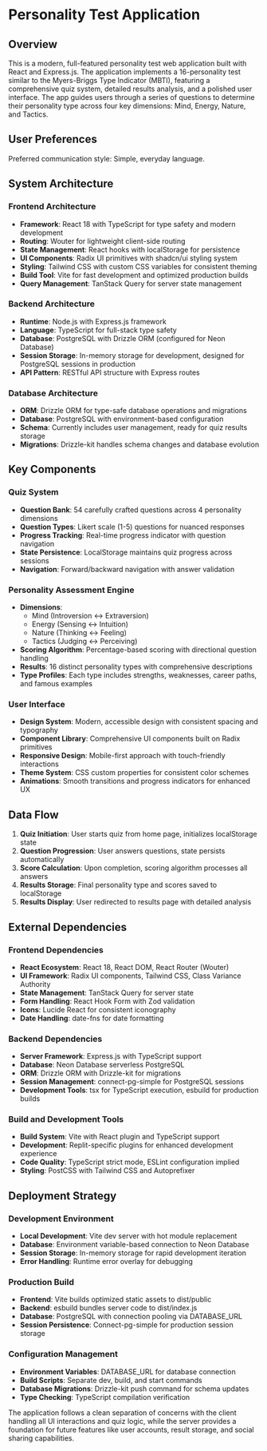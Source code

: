 # Personality Test Application

## Overview

This is a modern, full-featured personality test web application built with React and Express.js. The application implements a 16-personality test similar to the Myers-Briggs Type Indicator (MBTI), featuring a comprehensive quiz system, detailed results analysis, and a polished user interface. The app guides users through a series of questions to determine their personality type across four key dimensions: Mind, Energy, Nature, and Tactics.

## User Preferences

Preferred communication style: Simple, everyday language.

## System Architecture

### Frontend Architecture
- **Framework**: React 18 with TypeScript for type safety and modern development
- **Routing**: Wouter for lightweight client-side routing
- **State Management**: React hooks with localStorage for persistence
- **UI Components**: Radix UI primitives with shadcn/ui styling system
- **Styling**: Tailwind CSS with custom CSS variables for consistent theming
- **Build Tool**: Vite for fast development and optimized production builds
- **Query Management**: TanStack Query for server state management

### Backend Architecture
- **Runtime**: Node.js with Express.js framework
- **Language**: TypeScript for full-stack type safety
- **Database**: PostgreSQL with Drizzle ORM (configured for Neon Database)
- **Session Storage**: In-memory storage for development, designed for PostgreSQL sessions in production
- **API Pattern**: RESTful API structure with Express routes

### Database Architecture
- **ORM**: Drizzle ORM for type-safe database operations and migrations
- **Database**: PostgreSQL with environment-based configuration
- **Schema**: Currently includes user management, ready for quiz results storage
- **Migrations**: Drizzle-kit handles schema changes and database evolution

## Key Components

### Quiz System
- **Question Bank**: 54 carefully crafted questions across 4 personality dimensions
- **Question Types**: Likert scale (1-5) questions for nuanced responses
- **Progress Tracking**: Real-time progress indicator with question navigation
- **State Persistence**: LocalStorage maintains quiz progress across sessions
- **Navigation**: Forward/backward navigation with answer validation

### Personality Assessment Engine
- **Dimensions**: 
  - Mind (Introversion ↔ Extraversion)
  - Energy (Sensing ↔ Intuition) 
  - Nature (Thinking ↔ Feeling)
  - Tactics (Judging ↔ Perceiving)
- **Scoring Algorithm**: Percentage-based scoring with directional question handling
- **Results**: 16 distinct personality types with comprehensive descriptions
- **Type Profiles**: Each type includes strengths, weaknesses, career paths, and famous examples

### User Interface
- **Design System**: Modern, accessible design with consistent spacing and typography
- **Component Library**: Comprehensive UI components built on Radix primitives
- **Responsive Design**: Mobile-first approach with touch-friendly interactions
- **Theme System**: CSS custom properties for consistent color schemes
- **Animations**: Smooth transitions and progress indicators for enhanced UX

## Data Flow

1. **Quiz Initiation**: User starts quiz from home page, initializes localStorage state
2. **Question Progression**: User answers questions, state persists automatically
3. **Score Calculation**: Upon completion, scoring algorithm processes all answers
4. **Results Storage**: Final personality type and scores saved to localStorage
5. **Results Display**: User redirected to results page with detailed analysis

## External Dependencies

### Frontend Dependencies
- **React Ecosystem**: React 18, React DOM, React Router (Wouter)
- **UI Framework**: Radix UI components, Tailwind CSS, Class Variance Authority
- **State Management**: TanStack Query for server state
- **Form Handling**: React Hook Form with Zod validation
- **Icons**: Lucide React for consistent iconography
- **Date Handling**: date-fns for date formatting

### Backend Dependencies
- **Server Framework**: Express.js with TypeScript support
- **Database**: Neon Database serverless PostgreSQL
- **ORM**: Drizzle ORM with Drizzle-kit for migrations
- **Session Management**: connect-pg-simple for PostgreSQL sessions
- **Development Tools**: tsx for TypeScript execution, esbuild for production builds

### Build and Development Tools
- **Build System**: Vite with React plugin and TypeScript support
- **Development**: Replit-specific plugins for enhanced development experience
- **Code Quality**: TypeScript strict mode, ESLint configuration implied
- **Styling**: PostCSS with Tailwind CSS and Autoprefixer

## Deployment Strategy

### Development Environment
- **Local Development**: Vite dev server with hot module replacement
- **Database**: Environment variable-based connection to Neon Database
- **Session Storage**: In-memory storage for rapid development iteration
- **Error Handling**: Runtime error overlay for debugging

### Production Build
- **Frontend**: Vite builds optimized static assets to dist/public
- **Backend**: esbuild bundles server code to dist/index.js
- **Database**: PostgreSQL with connection pooling via DATABASE_URL
- **Session Persistence**: Connect-pg-simple for production session storage

### Configuration Management
- **Environment Variables**: DATABASE_URL for database connection
- **Build Scripts**: Separate dev, build, and start commands
- **Database Migrations**: Drizzle-kit push command for schema updates
- **Type Checking**: TypeScript compilation verification

The application follows a clean separation of concerns with the client handling all UI interactions and quiz logic, while the server provides a foundation for future features like user accounts, result storage, and social sharing capabilities.